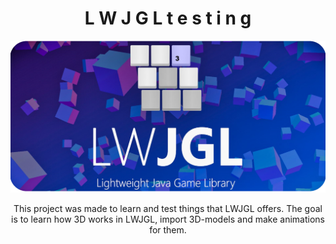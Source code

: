 <h1 align="center"> L W J G L  t e s t i n g </h1>
<div align="center">
    <img src="readmeImages/lwjgl.png" alt="LWJGL image">
</div>
<p align="center">This project was made to learn and test things that LWJGL offers. The goal is to learn how 3D works in LWJGL, import 3D-models and make animations for them.</p>

<br>